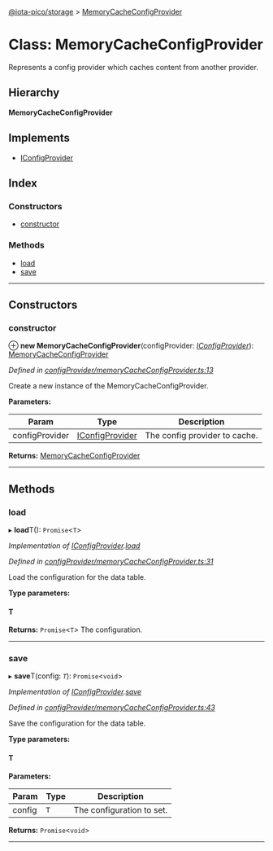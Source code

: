[@iota-pico/storage](../README.md) > [MemoryCacheConfigProvider](../classes/memorycacheconfigprovider.md)

# Class: MemoryCacheConfigProvider

Represents a config provider which caches content from another provider.

## Hierarchy

**MemoryCacheConfigProvider**

## Implements

* [IConfigProvider](../interfaces/iconfigprovider.md)

## Index

### Constructors

* [constructor](memorycacheconfigprovider.md#constructor)

### Methods

* [load](memorycacheconfigprovider.md#load)
* [save](memorycacheconfigprovider.md#save)

---

## Constructors

<a id="constructor"></a>

###  constructor

⊕ **new MemoryCacheConfigProvider**(configProvider: *[IConfigProvider](../interfaces/iconfigprovider.md)*): [MemoryCacheConfigProvider](memorycacheconfigprovider.md)

*Defined in [configProvider/memoryCacheConfigProvider.ts:13](https://github.com/iota-pico/storage/blob/a72b6fc/src/configProvider/memoryCacheConfigProvider.ts#L13)*

Create a new instance of the MemoryCacheConfigProvider.

**Parameters:**

| Param | Type | Description |
| ------ | ------ | ------ |
| configProvider | [IConfigProvider](../interfaces/iconfigprovider.md) |  The config provider to cache. |

**Returns:** [MemoryCacheConfigProvider](memorycacheconfigprovider.md)

___

## Methods

<a id="load"></a>

###  load

▸ **load**T(): `Promise`<`T`>

*Implementation of [IConfigProvider](../interfaces/iconfigprovider.md).[load](../interfaces/iconfigprovider.md#load)*

*Defined in [configProvider/memoryCacheConfigProvider.ts:31](https://github.com/iota-pico/storage/blob/a72b6fc/src/configProvider/memoryCacheConfigProvider.ts#L31)*

Load the configuration for the data table.

**Type parameters:**

#### T 

**Returns:** `Promise`<`T`>
The configuration.

___
<a id="save"></a>

###  save

▸ **save**T(config: *`T`*): `Promise`<`void`>

*Implementation of [IConfigProvider](../interfaces/iconfigprovider.md).[save](../interfaces/iconfigprovider.md#save)*

*Defined in [configProvider/memoryCacheConfigProvider.ts:43](https://github.com/iota-pico/storage/blob/a72b6fc/src/configProvider/memoryCacheConfigProvider.ts#L43)*

Save the configuration for the data table.

**Type parameters:**

#### T 
**Parameters:**

| Param | Type | Description |
| ------ | ------ | ------ |
| config | `T` |  The configuration to set. |

**Returns:** `Promise`<`void`>

___

